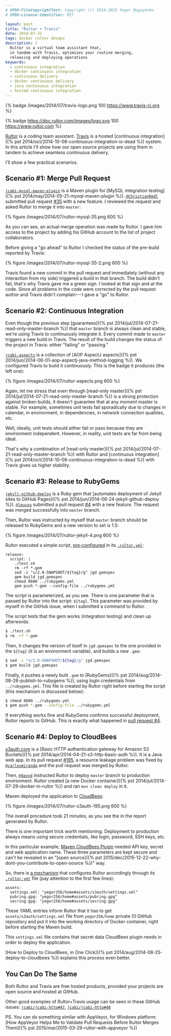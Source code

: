 ```yaml
---
# SPDX-FileCopyrightText: Copyright (c) 2014-2025 Yegor Bugayenko
# SPDX-License-Identifier: MIT

layout: post
title: "Rultor + Travis"
date: 2014-07-31
tags: docker rultor devops
description: |
  Rultor is a virtual team assistant that,
  in tandem with Travis, optimizes your routine merging,
  releasing and deploying operations
keywords:
  - continuous integration
  - docker continuous integration
  - continuous delivery
  - docker continuous delivery
  - java continuous integration
  - hosted continuous integration
---
```


{% badge /images/2014/07/travis-logo.png 100 https://www.travis-ci.org %}

{% badge https://doc.rultor.com/images/logo.svg 100 https://www.rultor.com %}

[Rultor](https://www.rultor.com) is a coding team assistant.
[Travis](http://travis-ci.org) is a hosted
[continuous integration]({% pst 2014/oct/2014-10-08-continuous-integration-is-dead %}) system.
In this article I'll show how our open source projects are
using them in tandem to achieve seamless continuous delivery.

I'll show a few practical scenarios.

<!--more-->

## Scenario #1: Merge Pull Request

[`jcabi-mysql-maven-plugin`](https://github.com/jcabi/jcabi-mysql-maven-plugin)
is a Maven plugin for [MySQL integration testing]({% pst 2014/may/2014-05-21-mysql-maven-plugin %}).
[`@ChristianRedl`](https://github.com/ChristianRedl) submitted pull request
[#35](https://github.com/jcabi/jcabi-mysql-maven-plugin/pull/35) with a new feature.
I reviewed the request and asked Rultor to merge it into `master`:

{% figure /images/2014/07/rultor-mysql-35.png 600 %}

As you can see, an actual merge operation was made by Rultor.
I gave him access to the project by adding his GitHub account to
the list of project collaborators.

Before giving a "go ahead" to Rultor I checked the status
of the pre-build reported by Travis:

{% figure /images/2014/07/rultor-mysql-35-2.png 600 %}

Travis found a new commit in the pull request and immediately
(without any interaction from my side) triggered a build in that branch.
The build didn't fail, that's why Travis gave me a green sign.
I looked at that sign and at the code. Since all problems in the code
were corrected by the pull request author and Travis didn't complain---I gave a "go" to Rultor.

## Scenario #2: Continuous Integration

Even though the previous step [guarantees]({% pst 2014/jul/2014-07-21-read-only-master-branch %})
that `master` branch is always clean and stable, we're using Travis to
continuously integrate it. Every commit made to `master` triggers
a new build in Travis. The result of the build changes the status
of the project in Travis: either "failing" or "passing."

[`jcabi-aspects`](https://aspects.jcabi.com) is a collection of
[AOP AspectJ aspects]({% pst 2014/jun/2014-06-01-aop-aspectj-java-method-logging %}).
We configured Travis to build it continuously. This is the badge it produces (the left one):

{% figure /images/2014/07/rultor-aspects.png 600 %}

Again, let me stress that even through
[read-only master]({% pst 2014/jul/2014-07-21-read-only-master-branch %})
is a strong protection against broken builds, it doesn't guarantee that
at any moment master is stable. For example, sometimes unit tests
fail sporadically due to changes in calendar, in environment, in dependencies,
in network connection qualities, etc.

Well, ideally, unit tests should either fail or pass because they
are environment independent. However, in reality, unit tests are far
from being ideal.

That's why a combination of [read-only master]({% pst 2014/jul/2014-07-21-read-only-master-branch %})
with Rultor and
[continuous integration]({% pst 2014/oct/2014-10-08-continuous-integration-is-dead %})
with Travis gives us higher stability.

## Scenario #3: Release to RubyGems

[`jekyll-github-deploy`](https://github.com/yegor256/jekyll-github-deploy)
is a Ruby gem that [automates deployment of Jekyll sites to GitHub Pages]({% pst 2014/jun/2014-06-24-jekyll-github-deploy %}).
[`@leucos`](https://github.com/leucos) submitted a pull request
[#4](https://github.com/yegor256/jekyll-github-deploy/pull/4)
with a new feature. The request was merged successfully into `master` branch.

Then, Rultor was instructed by myself that `master` branch should be
released to RubyGems and a new version to set is 1.5:

{% figure /images/2014/07/rultor-jekyll-4.png 600 %}

Rultor executed a simple script, [pre-configured](https://doc.rultor.com/basics.html#release) in its
[`.rultor.yml`](https://github.com/yegor256/jekyll-github-deploy/blob/master/.rultor.yml):

```text
release:
  script: |
    ./test.sh
    rm -rf *.gem
    sed -i "s/2.0-SNAPSHOT/${tag}/g" jgd.gemspec
    gem build jgd.gemspec
    chmod 0600 ../rubygems.yml
    gem push *.gem --config-file ../rubygems.yml
```

The script is parameterized, as you see. There is one parameter that
is passed by Rultor into the script: `${tag}`. This parameter was
provided by myself in the GitHub issue, when I submitted a command to Rultor.

The script tests that the gem works (integration testing) and
clean up afterwords:

```bash
$ ./test.sh
$ rm -rf *.gem
```

Then, it changes the version of itself in `jgd.gemspec` to
the one provided in the `${tag}` (it is an environment variable),
and builds a new `.gem`:

```bash
$ sed -i "s/2.0-SNAPSHOT/${tag}/g" jgd.gemspec
$ gem build jgd.gemspec
```

Finally, it pushes a newly built `.gem` to
[RubyGems]({% pst 2014/aug/2014-08-26-publish-to-rubygems %}),
using login credentials from `../rubygems.yml`. This file is created by
Rultor right before starting the script (this mechanism is discussed below):

```bash
$ chmod 0600 ../rubygems.yml
$ gem push *.gem --config-file ../rubygems.yml
```

If everything works fine and RubyGems confirms successful deployment,
Rultor reports to GitHub. This is exactly what happened in
[pull request #4](https://github.com/yegor256/jekyll-github-deploy/pull/4).

## Scenario #4: Deploy to CloudBees

[s3auth.com](https://www.s3auth.com) is a
[Basic HTTP authentication gateway for Amazon S3 Buckets]({% pst 2014/apr/2014-04-21-s3-http-basic-auth %}).
It is a Java web app.
In its pull request [#195](https://github.com/yegor256/s3auth/pull/195), a resource
leakage problem was fixed by [`@carlosmiranda`](https://github.com/carlosmiranda)
and the pull request was merged by Rultor.

Then, [`@davvd`](https://github.com/davvd) instructed Rultor to deploy
`master` branch to production environment. Rultor created
[a new Docker container]({% pst 2014/jul/2014-07-29-docker-in-rultor %})
and ran `mvn clean deploy` in it.

Maven deployed the application to [CloudBees](https://www.cloudbees.com):

{% figure /images/2014/07/rultor-s3auth-195.png 600 %}

The overall procedure took 21 minutes, as you see the in the report generated by Rultor.

There is one important trick worth mentioning. Deployment to
production always means using secure credentials, like login, password, SSH keys, etc.

In this particular example, [Maven CloudBees  Plugin](https://wiki.cloudbees.com/bin/view/RUN/MavenGuide)
needed API key, secret and web application name. These three parameters are kept secure
and can't be revealed in an "[open source]({% pst 2015/dec/2015-12-22-why-dont-you-contribute-to-open-source %})" way.

So, there is [a mechanism](https://doc.rultor.com/reference.html#assets)
that configures Rultor accordingly through its
[`.rultor.yml`](https://github.com/yegor256/s3auth/blob/master/.rultor.yml)
file (pay attention to the first few lines):

```text
assets:
  settings.xml: "yegor256/home#assets/s3auth/settings.xml"
  pubring.gpg: "yegor256/home#assets/pubring.gpg"
  secring.gpg: "yegor256/home#assets/secring.gpg"
```

These YAML entries inform Rultor that it has to get `assets/s3auth/settings.xml`
file from `yegor256/home` private (!) GitHub repository and put it into
the working directory of Docker container, right before starting the Maven build.

This `settings.xml` file contains that secret data CloudBees
plugin needs in order to deploy the application.

[How to Deploy to CloudBees, in One Click]({% pst 2014/aug/2014-08-25-deploy-to-cloudbees %})
explains this process even better.

## You Can Do The Same

Both Rultor and Travis are free hosted products, provided your
projects are open source and hosted at GitHub.

Other good examples of Rultor+Travis usage can be seen in these GitHub issues:
[`jcabi/jcabi-http#47`](https://github.com/jcabi/jcabi-http/issues/47),
[`jcabi/jcabi-http#48`](https://github.com/jcabi/jcabi-http/pull/48)

PS. You can do something similar with AppVeyor, for Windows platform:
[How AppVeyor Helps Me to Validate Pull Requests Before Rultor Merges Them]({% pst 2015/mar/2015-03-29-rultor-with-appveyor %})
